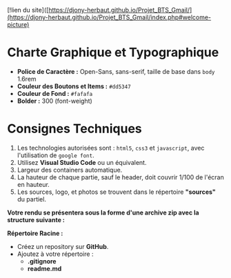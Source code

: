 [!lien du site]([https://djony-herbaut.github.io/Projet_BTS_Gmail/](https://djony-herbaut.github.io/Projet_BTS_Gmail/index.php#welcome-picture)
# Charte Graphique et Typographique

- **Police de Caractère :** Open-Sans, sans-serif, taille de base dans `body` 1.6rem
- **Couleur des Boutons et Items :** `#dd5347`
- **Couleur de Fond :** `#fafafa`
- **Bolder :** 300 (font-weight)

# Consignes Techniques

1. Les technologies autorisées sont : `html5`, `css3` et `javascript`, avec l'utilisation de `google font`.
2. Utilisez **Visual Studio Code** ou un équivalent.
3. Largeur des containers automatique.
4. La hauteur de chaque partie, sauf le header, doit couvrir 1/100 de l'écran en hauteur.
5. Les sources, logo, et photos se trouvent dans le répertoire **"sources"** du partiel.

**Votre rendu se présentera sous la forme d'une archive zip avec la structure suivante :**

**Répertoire Racine :**
- Créez un repository sur **GitHub**.
- Ajoutez à votre répertoire :
  - **.gitignore**
  - **readme.md**

